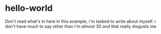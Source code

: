 # hello-world
Don't read what's in here
in this example, i'm tasked to write about myself. i don't have much to say other than i'm almost 30 and that really disgusts me
